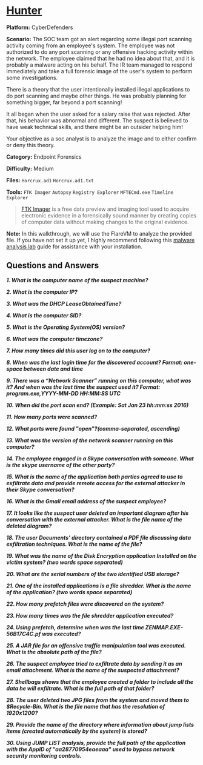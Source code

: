 # <a href="https://cyberdefenders.org/blueteam-ctf-challenges/hunter//">Hunter</a>

**Platform:** CyberDefenders

**Scenario:** The SOC team got an alert regarding some illegal port scanning activity coming from an employee's system. The employee was not authorized to do any port scanning or any offensive hacking activity within the network. The employee claimed that he had no idea about that, and it is probably a malware acting on his behalf. The IR team managed to respond immediately and take a full forensic image of the user's system to perform some investigations.

There is a theory that the user intentionally installed illegal applications to do port scanning and maybe other things. He was probably planning for something bigger, far beyond a port scanning!

It all began when the user asked for a salary raise that was rejected. After that, his behavior was abnormal and different. The suspect is believed to have weak technical skills, and there might be an outsider helping him!

Your objective as a soc analyst is to analyze the image and to either confirm or deny this theory.

**Category:** Endpoint Forensics

**Difficulty:** Medium

**Files:** `Horcrux.ad1` `Horcrux.ad1.txt`

**Tools:** `FTK Imager` `Autopsy` `Registry Explorer` `MFTECmd.exe` `Timeline Explorer`

> [FTK Imager](https://www.exterro.com/digital-forensics-software/ftk-imager) is a free data preview and imaging tool used to acquire electronic evidence in a forensically sound manner by creating copies of computer data without making changes to the original evidence.

**Note:** In this walkthrough, we will use the FlareVM to analyze the provided file. If you have not set it up yet, I highly recommend following this [malware analysis lab](https://github.com/mmhgwyjs/malware-analysis-lab/blob/main/README.md) guide for assistance with your installation.

## **Questions and Answers**

***1. What is the computer name of the suspect machine?***

***2. What is the computer IP?***

***3. What was the DHCP LeaseObtainedTime?***

***4. What is the computer SID?***

***5. What is the Operating System(OS) version?***

***6. What was the computer timezone?***

***7. How many times did this user log on to the computer?***

***8. When was the last login time for the discovered account? Format: one-space between date and time***

***9. There was a “Network Scanner” running on this computer, what was it? And when was the last time the suspect used it? Format: program.exe,YYYY-MM-DD HH:MM:SS UTC***

***10. When did the port scan end? (Example: Sat Jan 23 hh:mm:ss 2016)***

***11. How many ports were scanned?***

***12. What ports were found "open"?(comma-separated, ascending)***

***13. What was the version of the network scanner running on this computer?***

***14. The employee engaged in a Skype conversation with someone. What is the skype username of the other party?***

***15. What is the name of the application both parties agreed to use to exfiltrate data and provide remote access for the external attacker in their Skype conversation?***

***16. What is the Gmail email address of the suspect employee?***

***17. It looks like the suspect user deleted an important diagram after his conversation with the external attacker. What is the file name of the deleted diagram?***

***18. The user Documents' directory contained a PDF file discussing data exfiltration techniques. What is the name of the file?***

***19. What was the name of the Disk Encryption application Installed on the victim system? (two words space separated)***

***20. What are the serial numbers of the two identified USB storage?***

***21. One of the installed applications is a file shredder. What is the name of the application? (two words space separated)***

***22. How many prefetch files were discovered on the system?***

***23. How many times was the file shredder application executed?***

***24. Using prefetch, determine when was the last time ZENMAP.EXE-56B17C4C.pf was executed?***

***25. A JAR file for an offensive traffic manipulation tool was executed. What is the absolute path of the file?***

***26. The suspect employee tried to exfiltrate data by sending it as an email attachment. What is the name of the suspected attachment?***

***27. Shellbags shows that the employee created a folder to include all the data he will exfiltrate. What is the full path of that folder?***

***28. The user deleted two JPG files from the system and moved them to $Recycle-Bin. What is the file name that has the resolution of 1920x1200?***

***29. Provide the name of the directory where information about jump lists items (created automatically by the system) is stored?***

***30. Using JUMP LIST analysis, provide the full path of the application with the AppID of "aa28770954eaeaaa" used to bypass network security monitoring controls.***

